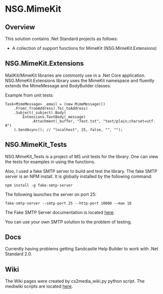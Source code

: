 # NSG.MimeKit
## Overview
This solution contains .Net Standard projects as follows:
- A collection of support functions for MimeKit (NSG.MimeKit.Extensions)

## NSG.MimeKit.Extensions

MailKit/MimeKit libraries are commonly use in a .Net Core application.
NSG.MimeKit.Extensions library uses the MimeKit namespace and fluently extends the MimeMessage and BodyBuilder classes.

Example from unit tests:
```
Task<MimeMessage> _email = (new MimeMessage())
    .From(_fromAddress).To(_toAddress)
    .Subject(_subject).Body(
        Extensions.TextBody(_message)
            .Attachment(_buffer, "Text.txt", "text/plain;charset=utf-8")
    ).SendAsync(); // "localhost", 25, false, "", "");
```

## NSG.MimeKit_Tests

NSG.MimeKit_Tests is a project of MS unit tests for the library.
One can view the tests for examples in using the functions.

Also, I used a fake SMTP server to build and test the library. The fake SMTP server is an NPM install. It is globally installed by the following command:
```
npm install -g fake-smtp-server
```

The following launches the server on port 25:
```
fake-smtp-server --smtp-port 25 --http-port 10080 --max 10
```
The Fake SMTP Server documentation is located [here](https://github.com/ReachFive/fake-smtp-server).

You can use your own SMTP solution to the problem of testing.

## Docs

Currently having problems getting Sandcastle Help Builder to work with .Net Standard 2.0.

## Wiki

The Wiki pages were created by cs2media_wiki.py python script.
The mediwiki scripts are located [here](https://github.com/PHuhn/py-media-wiki).
